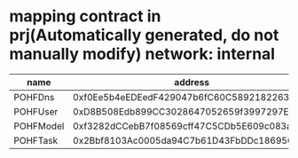 # mapping contract in prj(Automatically generated, do not manually modify) network: internal

name|address
---|---
POHFDns|0xf0Ee5b4eEDEedF429047b6fC60C5892182263bb1
POHFUser|0xD8B508Edb899CC3028647052659f3997297Ea0F2
POHFModel|0xf3282dCCebB7f08569cff47C5CDb5E609c083a02
POHFTask|0x2Bbf8103Ac0005da94C7b61D43FbDDc186956979